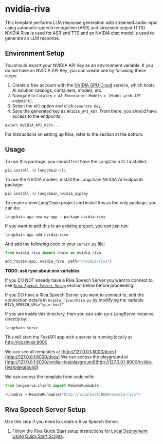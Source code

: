 
# nvidia-riva

This template performs LLM response generation with streamed audio input using automatic speech recognition (ASR) and streamed output (TTS). NVIDIA Riva is used for ASR and TTS and an NVIDIA chat model is used to generate an LLM response. 

## Environment Setup

You should export your NVIDIA API Key as an environment variable.
If you do not have an NVIDIA API Key, you can create one by following these steps:
1. Create a free account with the [NVIDIA GPU Cloud](https://catalog.ngc.nvidia.com/) service, which hosts AI solution catalogs, containers, models, etc.
2. Navigate to `Catalog > AI Foundation Models > (Model with API endpoint)`.
3. Select the `API` option and click `Generate Key`.
4. Save the generated key as `NVIDIA_API_KEY`. From there, you should have access to the endpoints.

```shell
export NVIDIA_API_KEY=...
```

For instructions on setting up Riva, refer to the section at the bottom.

## Usage

To use this package, you should first have the LangChain CLI installed:

```shell
pip install -U langchain-cli
```

To use the NVIDIA models, install the Langchain NVIDIA AI Endpoints package:
```shell
pip install -U langchain_nvidia_aiplay
```

To create a new LangChain project and install this as the only package, you can do:

```shell
langchain app new my-app --package nvidia-riva
```

If you want to add this to an existing project, you can just run:

```shell
langchain app add nvidia-riva
```

And add the following code to your `server.py` file:
```python
from nvidia_riva import chain as nvidia_riva

add_routes(app, nvidia_riva, path="/nvidia-riva")
```

**TODO: ask ryan about env variables**

If you DO NOT already have a Riva Speech Server you want to connect to, see [`Riva Speech Server Setup`](##riva-speech-server-setup) section below before proceeding.

If you DO have a Riva Speech Server you want to connect to, edit the connection details in `nvidia_riva/chain.py` by modifying the variable `RIVA_SPEECH_URL="your-host"`

If you are inside this directory, then you can spin up a LangServe instance directly by:

```shell
langchain serve
```

This will start the FastAPI app with a server is running locally at
[http://localhost:8000](http://localhost:8000)

We can see all templates at [http://127.0.0.1:8000/docs](http://127.0.0.1:8000/docs)
We can access the playground at [http://127.0.0.1:8000/nvidia-riva/playground](http://127.0.0.1:8000/nvidia-riva/playground)

We can access the template from code with:

```python
from langserve.client import RemoteRunnable

runnable = RemoteRunnable("http://localhost:8000/nvidia-riva")
```


## Riva Speech Server Setup

Use this step if you need to create a Riva Speech Server. 

1. Follow the Riva Quick Start setup instructions for [Local Deployment Using Quick Start Scripts](https://docs.nvidia.com/deeplearning/riva/user-guide/docs/quick-start-guide.html#local-deployment-using-quick-start-scripts).


